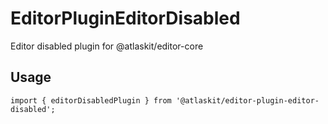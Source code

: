 # EditorPluginEditorDisabled

Editor disabled plugin for @atlaskit/editor-core

## Usage

`import { editorDisabledPlugin } from '@atlaskit/editor-plugin-editor-disabled';`

